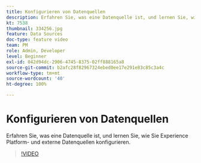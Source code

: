 ```yaml
---
title: Konfigurieren von Datenquellen
description: Erfahren Sie, was eine Datenquelle ist, und lernen Sie, wie Sie Experience Platform- und externe Datenquellen konfigurieren.
kt: 7538
thumbnail: 334256.jpg
feature: Data Sources
doc-type: feature video
team: PM
role: Admin, Developer
level: Beginner
exl-id: 042d94dc-2906-4745-8375-02ff888165a8
source-git-commit: b2afc28f82967324ebed0ee17e291e83c85c3a4c
workflow-type: tm+mt
source-wordcount: '40'
ht-degree: 100%

---
```


# Konfigurieren von Datenquellen

Erfahren Sie, was eine Datenquelle ist, und lernen Sie, wie Sie Experience Platform- und externe Datenquellen konfigurieren.

>[!VIDEO](https://video.tv.adobe.com/v/334256?quality=12&learn=on)
